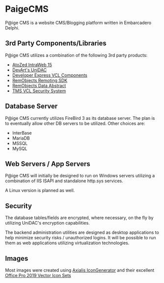 # PaigeCMS

P@ige CMS is a website CMS/Blogging platform written in Embarcadero
Delphi.


## 3rd Party Components/Libraries

P@ige CMS utilizes a combination of the following 3rd party products:

* [AtoZed  IntraWeb 15](https://www.atozed.com/intraweb/)
* [DevArt's UniDAC](https://www.devart.com/unidac/)
* [Developer Express VCL Components](https://www.devexpress.com/products/vcl/)
* [RemObjects Remoting SDK](https://www.remotingsdk.com/ro/default.aspx)
* [RemObjects Data Abstract](https://www.dataabstract.com/da/default.aspx)
* [TMS VCL Security System](https://www.tmssoftware.com/site/tmsvclsecuritysystem.asp)


## Database Server

P@ige CMS currently utilizes FireBird 3 as its database server.
The plan is to eventually allow other DB servers to be utilized.
Other choices are:

* InterBase
* MariaDB
* MSSQL
* MySQL


## Web Servers / App Servers

P@ige CMS will initially be designed to run on Windows servers
utilizing a combination of IIS ISAPI and standalone http.sys services.

A Linux version is planned as well.


## Security

The database tables/fields are encrypted, where necessary, on the fly by
utilizing UniDAC's encryption capabilities.

The backend administration utilities are designed as desktop
applications to help minimize security risks / unauthorized logins.
It will be possible to run them as web applications utilizing
virtualization technologies.


## Images

Most images were created using [Axialis  IconGenerator](https://www.axialis.com/icongenerator/)
and their excellent  [Office Pro 2019 Vector Icon Sets](https://www.axialis.com/icongenerator/stock-icons/office-pro/)
